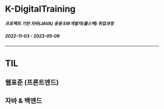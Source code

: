 # K-DigitalTraining   
##### 프로젝트 기반 자바(JAVA) 응용 SW개발자(풀스택) 취업과정   
##### 2022-11-03 - 2023-05-09
----------------------------------------------
# TIL   

## 웹표준 (프론트엔드)



## 자바 & 백엔드
